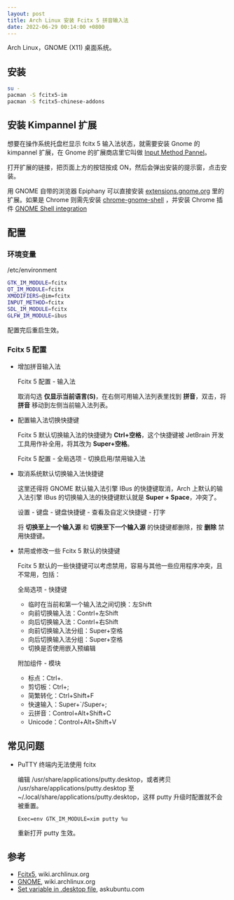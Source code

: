 ```yaml
---
layout: post
title: Arch Linux 安装 Fcitx 5 拼音输入法
date: 2022-06-29 00:14:00 +0800
---
```


Arch Linux，GNOME (X11) 桌面系统。

## 安装

```bash
su -
pacman -S fcitx5-im
pacman -S fcitx5-chinese-addons 
```

## 安装 Kimpannel 扩展

想要在操作系统托盘栏显示 fcitx 5 输入法状态，就需要安装 Gnome 的 kimpannel 扩展，在 Gnome 的扩展商店里它叫做 [Input Method Pannel](https://extensions.gnome.org/extension/261/kimpanel/)。

打开扩展的链接，把页面上方的按钮按成 ON，然后会弹出安装的提示窗，点击安装。

用 GNOME 自带的浏览器 Epiphany 可以直接安装 [extensions.gnome.org](extensions.gnome.org) 里的扩展。如果是 Chrome 则需先安装 [chrome-gnome-shell](https://aur.archlinux.org/packages/chrome-gnome-shell/) ，并安装 Chrome 插件 [GNOME Shell integration](https://chrome.google.com/webstore/detail/gnome-shell-integration/gphhapmejobijbbhgpjhcjognlahblep)

## 配置

### 环境变量

/etc/environment

```bash
GTK_IM_MODULE=fcitx
QT_IM_MODULE=fcitx
XMODIFIERS=@im=fcitx
INPUT_METHOD=fcitx
SDL_IM_MODULE=fcitx
GLFW_IM_MODULE=ibus
```

配置完后重启生效。

### Fcitx 5 配置

- 增加拼音输入法

  Fcitx 5 配置 - 输入法

  取消勾选 **仅显示当前语言(S)**，在右侧可用输入法列表里找到 **拼音**，双击，将 **拼音** 移动到左侧当前输入法列表。

- 配置输入法切换快捷键

  Fcitx 5 默认切换输入法的快捷键为 **Ctrl+空格**，这个快捷键被 JetBrain 开发工具用作补全用，将其改为 **Super+空格**。

  Fcitx 5 配置 - 全局选项 - 切换启用/禁用输入法

- 取消系统默认切换输入法快捷键

  这里还得将 GNOME 默认输入法引擎 IBus 的快捷键取消，Arch 上默认的输入法引擎 IBus 的切换输入法的快捷键默认就是 **Super + Space**，冲突了。
  
  设置 - 键盘 - 键盘快捷键 - 查看及自定义快捷键 - 打字
  
  将 **切换至上一个输入源** 和 **切换至下一个输入源** 的快捷键都删除，按 **删除** 禁用快捷键。

- 禁用或修改一些 Fcitx 5 默认的快捷键

  Fcitx 5 默认的一些快捷键可以考虑禁用，容易与其他一些应用程序冲突，且不常用，包括：

  全局选项 - 快捷键

  - 临时在当前和第一个输入法之间切换：左Shift
  - 向前切换输入法：Contrl+左Shift
  - 向后切换输入法：Contrl+右Shift
  - 向前切换输入法分组：Super+空格
  - 向后切换输入法分组：Super+空格
  - 切换是否使用嵌入预编辑

  附加组件 - 模块

  - 标点：Ctrl+.
  - 剪切板：Ctrl+; 
  - 简繁转化：Ctrl+Shift+F
  - 快速输入：Super+`/Super+;
  - 云拼音：Control+Alt+Shift+C
  - Unicode：Control+Alt+Shift+V

## 常见问题

- PuTTY 终端内无法使用 fcitx

  编辑 /usr/share/applications/putty.desktop，或者拷贝 /usr/share/applications/putty.desktop 至 ~/.local/share/applications/putty.desktop，这样 putty 升级时配置就不会被重置。

  ```text
  Exec=env GTK_IM_MODULE=xim putty %u
  ```

  重新打开 putty 生效。

## 参考

- [Fcitx5](https://wiki.archlinux.org/title/Fcitx5_(简体中文)), wiki.archlinux.org
- [GNOME](https://wiki.archlinux.org/title/GNOME_(简体中文)), wiki.archlinux.org
- [Set variable in .desktop file](https://askubuntu.com/a/144971), askubuntu.com
